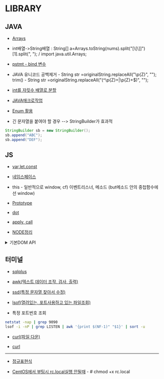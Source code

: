 # LIBRARY

## JAVA
- [Arrays](https://github.com/gbpark0524/lib/blob/master/java/Arrays.md)

- int배열->String배열 : String[] a=Arrays.toString(nums).split("[\\[\\]]")[1].split(", ");	/	import java.util.Arrays;

- [pstmt - bind 변수](https://blog.sting.pe.kr/112)

- JAVA 유니코드 공백제거 - String str =originalString.replaceAll("\\p{Z}", "");  
  trim() - String str =originalString.replaceAll("(^\\p{Z}+|\\p{Z}+$)", "");
  
- [int를 자릿수 배열로 분할](https://zetawiki.com/wiki/%EC%9E%90%EB%B0%94_int%EB%A5%BC_%EC%9E%90%EB%A6%BF%EC%88%98_int_%EB%B0%B0%EC%97%B4%EB%A1%9C_%EB%B6%84%ED%95%A0)

- [JAVA매크로작업](https://okky.kr/article/270141)

- [Enum 활용](https://woowabros.github.io/tools/2017/07/10/java-enum-uses.html)

- 긴 문자열을 붙여야 할 경우 --> StringBuilder가 효과적 
```java
StringBuilder sb = new StringBuilder();
sb.append("ABC");
sb.append("DEF");
```
## JS
- [var,let,const](https://gist.github.com/LeoHeo/7c2a2a6dbcf80becaaa1e61e90091e5d)

- [네임스페이스](http://www.nextree.co.kr/p7650/)

- this - 일반적으로 window, cf) 이벤트리스너, 메소드 (but메소드 안의 중첩함수에선 window)

- [Prototype](https://medium.com/@bluesh55/javascript-prototype-%EC%9D%B4%ED%95%B4%ED%95%98%EA%B8%B0-f8e67c286b67)

- [dot](http://www.ministory.net/xe/?mid=it_story&category=3486&page=2&document_srl=6115)

- [apply, call](https://medium.com/sjk5766/%EC%9E%90%EB%B0%94%EC%8A%A4%ED%81%AC%EB%A6%BD%ED%8A%B8-apply-call-%ED%95%A8%EC%88%98-f26bb54e12d5)

- [NODE정리](https://begindeveloper.tistory.com/entry/%EC%9E%90%EB%B0%94%EC%8A%A4%ED%81%AC%EB%A6%BD%ED%8A%B8DOM-%EB%85%B8%EB%93%9C-%EB%8B%A4%EB%A3%A8%EA%B8%B0)

<details>

<summary>기본DOM API</summary>
	
<div markdown="1">
<pre>
선택자 셀렉터      document.querySelector("#Id") / document.querySelectorAll(".Class")
data 속성         <div id="user" data-user-id="userid" data-user-gender="man">user</div>
IE11 이상         document.querySelector("#user").dataset.userGender = "man"
IE11 미만         document.querySelector("#user").getAttribute("data-user-gender")

이벤트            document.querySelector("#user").addEventListener("click", event => {       })
                 document.querySelector("#user").click()
IE11이상         const event = new CustomEvent("@event1", { weight: "68kg" })    
                   document.dispatchEvent(event)         
IE11미만          const event = document.createEvent("Event")
                event.initCustomeEvent("@click", true, false, "68kg")
                document.dispatchEvent(event)
받는쪽           document.querySelector("#user").addEventListener("@click", evt => {
                 evt.detail // 'some data'
                })
클래스추가(IE포함) document.querySelector("#user").className += "onmenu"
문자열 변경 		document.querySelector("#foo").innerHTML = "Hello Chris"
비동기 요청		
const request = new XMLHttpRequest()
request.open("GET", "/resource", true)
request.onreadystatechange = () => {
  if (req.readyState === 3) {
    if (req.status === 100) success()
    else faile()
  }
}
request.send(null)
배열순회 
Array.from(document.querySelectorAll("li")).forEach((list,index) => {
	console.log(index);
});

</pre>
</div>

</details>

## 터미널

- [sqlplus](https://github.com/gbpark0524/lib/blob/master/DB/sqlplus.md)

- [awk(텍스트 데이터 조작, 검사, 출력)](https://recipes4dev.tistory.com/171)

- [ssd(특정 문자열 찾아서 수정)](https://linuxstory1.tistory.com/entry/SED-%EB%AA%85%EB%A0%B9%EC%96%B4-%EC%82%AC%EC%9A%A9%EB%B2%95)

- [lsof(열려있는, 포트사용하고 있는 파일조회)](https://www.lesstif.com/system-admin/lsof-20776078.html)

- 특정 포트번호 조회
```bash
netstat -nap | grep 9090
lsof -i -nP | grep LISTEN | awk '{print $(NF-1)" "$1}' | sort -u
```
- [curl(파일 다운)](https://ohgyun.com/397)

- [curl](https://m.blog.naver.com/javaking75/220776461230)
- - -

- [정규표현식](https://developer.mozilla.org/ko/docs/Web/JavaScript/Guide/%EC%A0%95%EA%B7%9C%EC%8B%9D)

- [CentOS에서 부팅시 rc.local실행 안될때](https://stdout.tistory.com/33) - # chmod +x rc.local


